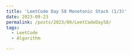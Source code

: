 ```yaml
---
title: 'LeetCode Day 58 Monotonic Stack (1/3)'
date: 2023-09-23
permalink: /posts/2023/09/LeetCodeDay58/
tags:
  - LeetCode
  - Algorithm

---
```


